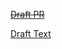 [~~Draft PR~~](https://github.com/vmware-tanzu/cartographer/pull/)

[Draft Text](https://github.com/vmware-tanzu/cartographer/blob/rfc-0015-supply-chain-selection-through-traits/rfc/rfc-0015-supply-chain-selection-through-traits.md)
